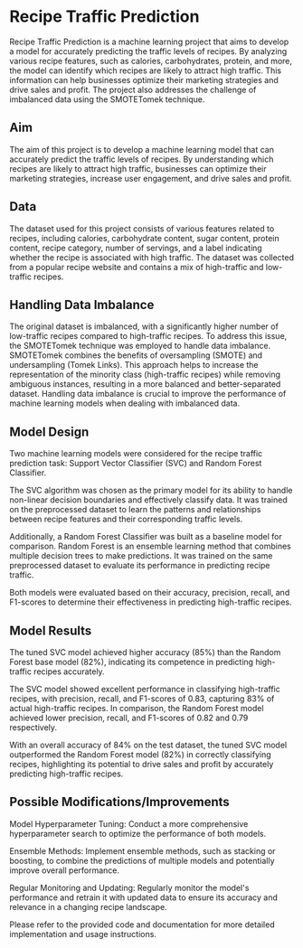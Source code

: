 # Recipe Traffic Prediction
Recipe Traffic Prediction is a machine learning project that aims to develop a model for accurately predicting the traffic levels of recipes. By analyzing various recipe features, such as calories, carbohydrates, protein, and more, the model can identify which recipes are likely to attract high traffic. This information can help businesses optimize their marketing strategies and drive sales and profit. The project also addresses the challenge of imbalanced data using the SMOTETomek technique.

## Aim
The aim of this project is to develop a machine learning model that can accurately predict the traffic levels of recipes. By understanding which recipes are likely to attract high traffic, businesses can optimize their marketing strategies, increase user engagement, and drive sales and profit.

## Data
The dataset used for this project consists of various features related to recipes, including calories, carbohydrate content, sugar content, protein content, recipe category, number of servings, and a label indicating whether the recipe is associated with high traffic. The dataset was collected from a popular recipe website and contains a mix of high-traffic and low-traffic recipes.

## Handling Data Imbalance
The original dataset is imbalanced, with a significantly higher number of low-traffic recipes compared to high-traffic recipes. To address this issue, the SMOTETomek technique was employed to handle data imbalance. SMOTETomek combines the benefits of oversampling (SMOTE) and undersampling (Tomek Links). This approach helps to increase the representation of the minority class (high-traffic recipes) while removing ambiguous instances, resulting in a more balanced and better-separated dataset. Handling data imbalance is crucial to improve the performance of machine learning models when dealing with imbalanced data.

## Model Design
Two machine learning models were considered for the recipe traffic prediction task: Support Vector Classifier (SVC) and Random Forest Classifier.

The SVC algorithm was chosen as the primary model for its ability to handle non-linear decision boundaries and effectively classify data. It was trained on the preprocessed dataset to learn the patterns and relationships between recipe features and their corresponding traffic levels.

Additionally, a Random Forest Classifier was built as a baseline model for comparison. Random Forest is an ensemble learning method that combines multiple decision trees to make predictions. It was trained on the same preprocessed dataset to evaluate its performance in predicting recipe traffic.

Both models were evaluated based on their accuracy, precision, recall, and F1-scores to determine their effectiveness in predicting high-traffic recipes.

## Model Results
The tuned SVC model achieved higher accuracy (85%) than the Random Forest base model (82%), indicating its competence in predicting high-traffic recipes accurately.

The SVC model showed excellent performance in classifying high-traffic recipes, with precision, recall, and F1-scores of 0.83, capturing 83% of actual high-traffic recipes. In comparison, the Random Forest model achieved lower precision, recall, and F1-scores of 0.82 and 0.79 respectively.

With an overall accuracy of 84% on the test dataset, the tuned SVC model outperformed the Random Forest model (82%) in correctly classifying recipes, highlighting its potential to drive sales and profit by accurately predicting high-traffic recipes.

## Possible Modifications/Improvements
Model Hyperparameter Tuning: Conduct a more comprehensive hyperparameter search to optimize the performance of both models.

Ensemble Methods: Implement ensemble methods, such as stacking or boosting, to combine the predictions of multiple models and potentially improve overall performance.

Regular Monitoring and Updating: Regularly monitor the model's performance and retrain it with updated data to ensure its accuracy and relevance in a changing recipe landscape.

Please refer to the provided code and documentation for more detailed implementation and usage instructions.
